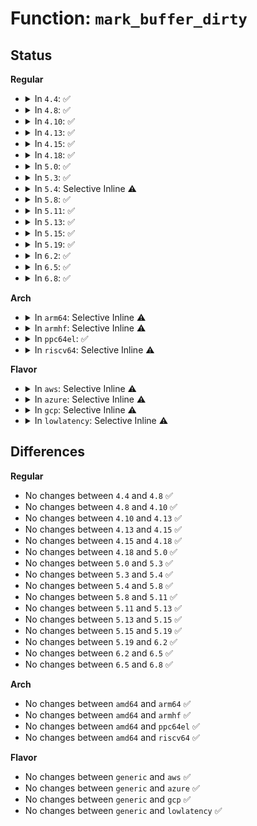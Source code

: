 # Function: <code>mark_buffer_dirty</code>

## Status
<b>Regular</b>
<ul>
<li>
<details>
<summary>In <code>4.4</code>: ✅</summary>

```c
void mark_buffer_dirty(struct buffer_head *bh);
```

**Collision:** Unique Global

**Inline:** No

**Transformation:** False

**Instances:**

```
In fs/buffer.c (ffffffff812429f0)
Location: fs/buffer.c:1158
Inline: False
Direct callers:
  - fs/buffer.c:mark_buffer_dirty_inode
  - fs/buffer.c:__block_write_begin
  - fs/buffer.c:block_truncate_page
  - fs/ext4/inode.c:ext4_block_write_begin
  - fs/ext4/inode.c:ext4_block_zero_page_range
  - fs/ext4/super.c:ext4_commit_super
  - fs/ext4/resize.c:update_backups
  - fs/ext4/ext4_jbd2.c:__ext4_handle_dirty_metadata
  - fs/ext4/ext4_jbd2.c:__ext4_handle_dirty_super
  - fs/ext4/mmp.c:write_mmp_block
  - fs/jbd2/transaction.c:__jbd2_journal_temp_unlink_buffer
  - fs/jbd2/recovery.c:do_one_pass
  - fs/fat/inode.c:__fat_write_inode
  - fs/fat/inode.c:fat_set_state
  - fs/fat/misc.c:fat_clusters_flush
```
**Symbols:**

```
ffffffff812429f0-ffffffff81242b05: mark_buffer_dirty (STB_GLOBAL)
```
</details>
</li>
<li>
<details>
<summary>In <code>4.8</code>: ✅</summary>

```c
void mark_buffer_dirty(struct buffer_head *bh);
```

**Collision:** Unique Global

**Inline:** No

**Transformation:** False

**Instances:**

```
In fs/buffer.c (ffffffff8126ad20)
Location: fs/buffer.c:1149
Inline: False
Direct callers:
  - fs/buffer.c:block_truncate_page
  - fs/buffer.c:__block_write_begin_int
  - fs/buffer.c:mark_buffer_dirty_inode
  - fs/ext4/inode.c:ext4_block_zero_page_range
  - fs/ext4/inode.c:ext4_block_write_begin
  - fs/ext4/super.c:ext4_commit_super
  - fs/ext4/resize.c:update_backups
  - fs/ext4/ext4_jbd2.c:__ext4_handle_dirty_super
  - fs/ext4/ext4_jbd2.c:__ext4_handle_dirty_metadata
  - fs/ext4/mmp.c:write_mmp_block
  - fs/jbd2/transaction.c:__jbd2_journal_temp_unlink_buffer
  - fs/jbd2/recovery.c:do_one_pass
  - fs/fat/inode.c:__fat_write_inode
  - fs/fat/inode.c:fat_set_state
  - fs/fat/misc.c:fat_clusters_flush
```
**Symbols:**

```
ffffffff8126ad20-ffffffff8126ae2b: mark_buffer_dirty (STB_GLOBAL)
```
</details>
</li>
<li>
<details>
<summary>In <code>4.10</code>: ✅</summary>

```c
void mark_buffer_dirty(struct buffer_head *bh);
```

**Collision:** Unique Global

**Inline:** No

**Transformation:** False

**Instances:**

```
In fs/buffer.c (ffffffff8127de50)
Location: fs/buffer.c:1149
Inline: False
Direct callers:
  - fs/buffer.c:block_truncate_page
  - fs/buffer.c:__block_write_begin_int
  - fs/buffer.c:mark_buffer_dirty_inode
  - fs/ext4/inode.c:ext4_block_zero_page_range
  - fs/ext4/inode.c:ext4_block_write_begin
  - fs/ext4/super.c:ext4_commit_super
  - fs/ext4/super.c:ext4_commit_super
  - fs/ext4/super.c:ext4_commit_super
  - fs/ext4/resize.c:update_backups
  - fs/ext4/ext4_jbd2.c:__ext4_handle_dirty_super
  - fs/ext4/ext4_jbd2.c:__ext4_handle_dirty_metadata
  - fs/ext4/mmp.c:write_mmp_block
  - fs/jbd2/transaction.c:__jbd2_journal_temp_unlink_buffer
  - fs/jbd2/recovery.c:do_one_pass
  - fs/fat/inode.c:__fat_write_inode
  - fs/fat/inode.c:fat_set_state
  - fs/fat/misc.c:fat_clusters_flush
```
**Symbols:**

```
ffffffff8127de50-ffffffff8127df5b: mark_buffer_dirty (STB_GLOBAL)
```
</details>
</li>
<li>
<details>
<summary>In <code>4.13</code>: ✅</summary>

```c
void mark_buffer_dirty(struct buffer_head *bh);
```

**Collision:** Unique Global

**Inline:** No

**Transformation:** False

**Instances:**

```
In fs/buffer.c (ffffffff8128ba10)
Location: fs/buffer.c:1146
Inline: False
Direct callers:
  - fs/buffer.c:block_truncate_page
  - fs/buffer.c:__block_write_begin_int
  - fs/buffer.c:mark_buffer_dirty_inode
  - fs/ext4/ext4_jbd2.c:__ext4_handle_dirty_super
  - fs/ext4/ext4_jbd2.c:__ext4_handle_dirty_metadata
  - fs/ext4/inode.c:ext4_block_zero_page_range
  - fs/ext4/inode.c:ext4_block_write_begin
  - fs/ext4/mmp.c:write_mmp_block
  - fs/ext4/resize.c:update_backups
  - fs/ext4/super.c:ext4_commit_super
  - fs/ext4/super.c:ext4_commit_super
  - fs/ext4/super.c:ext4_commit_super
  - fs/jbd2/transaction.c:__jbd2_journal_temp_unlink_buffer
  - fs/jbd2/recovery.c:do_one_pass
  - fs/fat/inode.c:__fat_write_inode
  - fs/fat/inode.c:fat_set_state
  - fs/fat/misc.c:fat_clusters_flush
```
**Symbols:**

```
ffffffff8128ba10-ffffffff8128baf8: mark_buffer_dirty (STB_GLOBAL)
```
</details>
</li>
<li>
<details>
<summary>In <code>4.15</code>: ✅</summary>

```c
void mark_buffer_dirty(struct buffer_head *bh);
```

**Collision:** Unique Global

**Inline:** No

**Transformation:** False

**Instances:**

```
In fs/buffer.c (ffffffff812ae5c0)
Location: fs/buffer.c:1106
Inline: False
Direct callers:
  - fs/buffer.c:block_truncate_page
  - fs/buffer.c:__block_write_begin_int
  - fs/buffer.c:mark_buffer_dirty_inode
  - fs/ext4/ext4_jbd2.c:__ext4_handle_dirty_super
  - fs/ext4/ext4_jbd2.c:__ext4_handle_dirty_metadata
  - fs/ext4/inode.c:ext4_block_zero_page_range
  - fs/ext4/inode.c:ext4_block_write_begin
  - fs/ext4/mmp.c:write_mmp_block
  - fs/ext4/resize.c:update_backups
  - fs/ext4/super.c:ext4_commit_super
  - fs/ext4/super.c:ext4_commit_super
  - fs/ext4/super.c:ext4_commit_super
  - fs/jbd2/transaction.c:__jbd2_journal_temp_unlink_buffer
  - fs/jbd2/recovery.c:do_one_pass
  - fs/fat/inode.c:__fat_write_inode
  - fs/fat/inode.c:fat_set_state
  - fs/fat/misc.c:fat_clusters_flush
```
**Symbols:**

```
ffffffff812ae5c0-ffffffff812ae6ae: mark_buffer_dirty (STB_GLOBAL)
```
</details>
</li>
<li>
<details>
<summary>In <code>4.18</code>: ✅</summary>

```c
void mark_buffer_dirty(struct buffer_head *bh);
```

**Collision:** Unique Global

**Inline:** No

**Transformation:** False

**Instances:**

```
In fs/buffer.c (ffffffff812d61a0)
Location: fs/buffer.c:1077
Inline: False
Direct callers:
  - fs/buffer.c:block_truncate_page
  - fs/buffer.c:__block_write_begin_int
  - fs/ext4/ext4_jbd2.c:__ext4_handle_dirty_super
  - fs/ext4/ext4_jbd2.c:__ext4_handle_dirty_metadata
  - fs/ext4/inode.c:ext4_block_zero_page_range
  - fs/ext4/inode.c:ext4_block_write_begin
  - fs/ext4/resize.c:update_backups
  - fs/ext4/super.c:ext4_commit_super
  - fs/ext4/super.c:ext4_commit_super
  - fs/ext4/super.c:ext4_commit_super
  - fs/jbd2/transaction.c:__jbd2_journal_temp_unlink_buffer
  - fs/jbd2/recovery.c:do_one_pass
  - fs/fat/inode.c:__fat_write_inode
  - fs/fat/inode.c:fat_set_state
  - fs/fat/misc.c:fat_clusters_flush
```
**Symbols:**

```
ffffffff812d61a0-ffffffff812d6290: mark_buffer_dirty (STB_GLOBAL)
```
</details>
</li>
<li>
<details>
<summary>In <code>5.0</code>: ✅</summary>

```c
void mark_buffer_dirty(struct buffer_head *bh);
```

**Collision:** Unique Global

**Inline:** No

**Transformation:** False

**Instances:**

```
In fs/buffer.c (ffffffff812eb570)
Location: fs/buffer.c:1085
Inline: False
Direct callers:
  - fs/buffer.c:block_truncate_page
  - fs/buffer.c:__block_write_begin_int
  - fs/ext4/ext4_jbd2.c:__ext4_handle_dirty_super
  - fs/ext4/ext4_jbd2.c:__ext4_handle_dirty_metadata
  - fs/ext4/inode.c:ext4_block_zero_page_range
  - fs/ext4/inode.c:ext4_block_write_begin
  - fs/ext4/resize.c:update_backups
  - fs/ext4/super.c:ext4_commit_super
  - fs/jbd2/transaction.c:__jbd2_journal_temp_unlink_buffer
  - fs/jbd2/recovery.c:do_one_pass
  - fs/fat/inode.c:__fat_write_inode
  - fs/fat/inode.c:fat_set_state
  - fs/fat/misc.c:fat_clusters_flush
```
**Symbols:**

```
ffffffff812eb570-ffffffff812eb660: mark_buffer_dirty (STB_GLOBAL)
```
</details>
</li>
<li>
<details>
<summary>In <code>5.3</code>: ✅</summary>

```c
void mark_buffer_dirty(struct buffer_head *bh);
```

**Collision:** Unique Global

**Inline:** No

**Transformation:** False

**Instances:**

```
In fs/buffer.c (ffffffff8130cc70)
Location: fs/buffer.c:1086
Inline: False
Direct callers:
  - fs/buffer.c:block_truncate_page
  - fs/buffer.c:__block_write_begin_int
  - fs/ext4/ext4_jbd2.c:__ext4_handle_dirty_super
  - fs/ext4/ext4_jbd2.c:__ext4_handle_dirty_metadata
  - fs/ext4/inode.c:__ext4_block_zero_page_range
  - fs/ext4/inode.c:ext4_block_write_begin
  - fs/ext4/resize.c:update_backups
  - fs/ext4/super.c:ext4_commit_super
  - fs/jbd2/transaction.c:__jbd2_journal_temp_unlink_buffer
  - fs/jbd2/recovery.c:do_one_pass
  - fs/fat/inode.c:__fat_write_inode
  - fs/fat/inode.c:fat_set_state
  - fs/fat/misc.c:fat_clusters_flush
```
**Symbols:**

```
ffffffff8130cc70-ffffffff8130cd60: mark_buffer_dirty (STB_GLOBAL)
```
</details>
</li>
<li>
<details>
<summary>In <code>5.4</code>: Selective Inline ⚠️</summary>

```c
void mark_buffer_dirty(struct buffer_head *bh);
```

**Collision:** Unique Global

**Inline:** Selective

**Transformation:** False

**Instances:**

```
In fs/buffer.c (ffffffff8131ff60)
Location: fs/buffer.c:1086
Inline: True
Direct callers:
  - fs/buffer.c:block_truncate_page
  - fs/buffer.c:__block_write_begin_int
  - fs/ext4/ext4_jbd2.c:__ext4_handle_dirty_super
  - fs/ext4/ext4_jbd2.c:__ext4_handle_dirty_metadata
  - fs/ext4/inode.c:__ext4_block_zero_page_range
  - fs/ext4/inode.c:ext4_block_write_begin
  - fs/ext4/resize.c:update_backups
  - fs/ext4/super.c:ext4_commit_super
  - fs/jbd2/transaction.c:__jbd2_journal_temp_unlink_buffer
  - fs/jbd2/recovery.c:do_one_pass
  - fs/fat/inode.c:__fat_write_inode
  - fs/fat/inode.c:fat_set_state
  - fs/fat/misc.c:fat_clusters_flush
```
**Symbols:**

```
ffffffff8131ff60-ffffffff81320050: mark_buffer_dirty (STB_GLOBAL)
```
</details>
</li>
<li>
<details>
<summary>In <code>5.8</code>: ✅</summary>

```c
void mark_buffer_dirty(struct buffer_head *bh);
```

**Collision:** Unique Global

**Inline:** No

**Transformation:** False

**Instances:**

```
In fs/buffer.c (ffffffff81359fa0)
Location: fs/buffer.c:1112
Inline: False
Direct callers:
  - fs/buffer.c:block_truncate_page
  - fs/buffer.c:__block_write_begin_int
  - fs/buffer.c:page_zero_new_buffers
  - fs/buffer.c:mark_buffer_dirty_inode
  - fs/ext4/ext4_jbd2.c:__ext4_handle_dirty_super
  - fs/ext4/ext4_jbd2.c:__ext4_handle_dirty_metadata
  - fs/ext4/inode.c:__ext4_block_zero_page_range
  - fs/ext4/inode.c:ext4_block_write_begin
  - fs/ext4/resize.c:update_backups
  - fs/ext4/super.c:ext4_commit_super
  - fs/ext4/super.c:ext4_commit_super
  - fs/jbd2/transaction.c:__jbd2_journal_temp_unlink_buffer
  - fs/jbd2/recovery.c:do_one_pass
  - fs/fat/inode.c:__fat_write_inode
  - fs/fat/inode.c:fat_set_state
  - fs/fat/misc.c:fat_clusters_flush
```
**Symbols:**

```
ffffffff81359fa0-ffffffff8135a090: mark_buffer_dirty (STB_GLOBAL)
```
</details>
</li>
<li>
<details>
<summary>In <code>5.11</code>: ✅</summary>

```c
void mark_buffer_dirty(struct buffer_head *bh);
```

**Collision:** Unique Global

**Inline:** No

**Transformation:** False

**Instances:**

```
In fs/buffer.c (ffffffff813680d0)
Location: fs/buffer.c:1111
Inline: False
Direct callers:
  - fs/buffer.c:block_truncate_page
  - fs/buffer.c:__block_write_begin_int
  - fs/buffer.c:page_zero_new_buffers
  - fs/buffer.c:mark_buffer_dirty_inode
  - fs/ext4/ext4_jbd2.c:__ext4_handle_dirty_metadata
  - fs/ext4/inode.c:__ext4_block_zero_page_range
  - fs/ext4/inode.c:ext4_block_write_begin
  - fs/ext4/inode.c:ext4_block_write_begin
  - fs/ext4/resize.c:update_backups
  - fs/ext4/super.c:ext4_commit_super
  - fs/jbd2/transaction.c:__jbd2_journal_temp_unlink_buffer
  - fs/jbd2/recovery.c:do_one_pass
  - fs/fat/inode.c:__fat_write_inode
  - fs/fat/inode.c:fat_set_state
  - fs/fat/misc.c:fat_clusters_flush
```
**Symbols:**

```
ffffffff813680d0-ffffffff813681ae: mark_buffer_dirty (STB_GLOBAL)
```
</details>
</li>
<li>
<details>
<summary>In <code>5.13</code>: ✅</summary>

```c
void mark_buffer_dirty(struct buffer_head *bh);
```

**Collision:** Unique Global

**Inline:** No

**Transformation:** False

**Instances:**

```
In fs/buffer.c (ffffffff8136eb90)
Location: fs/buffer.c:1107
Inline: False
Direct callers:
  - fs/buffer.c:block_truncate_page
  - fs/buffer.c:__block_write_begin_int
  - fs/buffer.c:page_zero_new_buffers
  - fs/buffer.c:mark_buffer_dirty_inode
  - fs/ext4/ext4_jbd2.c:__ext4_handle_dirty_metadata
  - fs/ext4/inode.c:__ext4_block_zero_page_range
  - fs/ext4/inode.c:ext4_block_write_begin
  - fs/ext4/inode.c:ext4_block_write_begin
  - fs/ext4/resize.c:update_backups
  - fs/ext4/super.c:ext4_commit_super
  - fs/jbd2/transaction.c:__jbd2_journal_temp_unlink_buffer
  - fs/jbd2/recovery.c:do_one_pass
  - fs/fat/inode.c:__fat_write_inode
  - fs/fat/inode.c:fat_set_state
  - fs/fat/misc.c:fat_clusters_flush
```
**Symbols:**

```
ffffffff8136eb90-ffffffff8136ec6e: mark_buffer_dirty (STB_GLOBAL)
```
</details>
</li>
<li>
<details>
<summary>In <code>5.15</code>: ✅</summary>

```c
void mark_buffer_dirty(struct buffer_head *bh);
```

**Collision:** Unique Global

**Inline:** No

**Transformation:** False

**Instances:**

```
In fs/buffer.c (ffffffff813bc6d0)
Location: fs/buffer.c:1082
Inline: False
Direct callers:
  - fs/buffer.c:block_truncate_page
  - fs/buffer.c:__block_write_begin_int
  - fs/buffer.c:mark_buffer_dirty_inode
  - fs/ext4/ext4_jbd2.c:__ext4_handle_dirty_metadata
  - fs/ext4/inode.c:__ext4_block_zero_page_range
  - fs/ext4/inode.c:ext4_block_write_begin
  - fs/ext4/inode.c:ext4_block_write_begin
  - fs/ext4/resize.c:update_backups
  - fs/ext4/super.c:ext4_commit_super
  - fs/jbd2/transaction.c:__jbd2_journal_temp_unlink_buffer
  - fs/jbd2/recovery.c:do_one_pass
  - fs/fat/inode.c:__fat_write_inode
  - fs/fat/inode.c:fat_set_state
  - fs/fat/misc.c:fat_clusters_flush
```
**Symbols:**

```
ffffffff813bc6d0-ffffffff813bc7ab: mark_buffer_dirty (STB_GLOBAL)
```
</details>
</li>
<li>
<details>
<summary>In <code>5.19</code>: ✅</summary>

```c
void mark_buffer_dirty(struct buffer_head *bh);
```

**Collision:** Unique Global

**Inline:** No

**Transformation:** False

**Instances:**

```
In fs/buffer.c (ffffffff81446380)
Location: fs/buffer.c:1079
Inline: False
Direct callers:
  - fs/buffer.c:block_truncate_page
  - fs/buffer.c:__block_write_begin_int
  - fs/buffer.c:mark_buffer_dirty_inode
  - fs/ext4/ext4_jbd2.c:__ext4_handle_dirty_metadata
  - fs/ext4/inode.c:__ext4_block_zero_page_range
  - fs/ext4/inode.c:ext4_block_write_begin
  - fs/ext4/ioctl.c:ext4_update_backup_sb
  - fs/ext4/resize.c:update_backups
  - fs/jbd2/transaction.c:__jbd2_journal_temp_unlink_buffer
  - fs/jbd2/recovery.c:do_one_pass
  - fs/fat/inode.c:__fat_write_inode
  - fs/fat/inode.c:fat_set_state
  - fs/fat/misc.c:fat_clusters_flush
```
**Symbols:**

```
ffffffff81446380-ffffffff81446500: mark_buffer_dirty (STB_GLOBAL)
```
</details>
</li>
<li>
<details>
<summary>In <code>6.2</code>: ✅</summary>

```c
void mark_buffer_dirty(struct buffer_head *bh);
```

**Collision:** Unique Global

**Inline:** No

**Transformation:** False

**Instances:**

```
In fs/buffer.c (ffffffff814d5460)
Location: fs/buffer.c:1079
Inline: False
Direct callers:
  - fs/buffer.c:block_truncate_page
  - fs/buffer.c:__block_write_begin_int
  - fs/buffer.c:mark_buffer_dirty_inode
  - fs/ext4/ext4_jbd2.c:__ext4_handle_dirty_metadata
  - fs/ext4/inode.c:__ext4_block_zero_page_range
  - fs/ext4/inode.c:ext4_block_write_begin
  - fs/ext4/ioctl.c:ext4_update_backup_sb
  - fs/ext4/resize.c:update_backups
  - fs/jbd2/transaction.c:__jbd2_journal_temp_unlink_buffer
  - fs/jbd2/recovery.c:do_one_pass
  - fs/fat/inode.c:__fat_write_inode
  - fs/fat/inode.c:fat_set_state
  - fs/fat/misc.c:fat_clusters_flush
```
**Symbols:**

```
ffffffff814d5460-ffffffff814d55e0: mark_buffer_dirty (STB_GLOBAL)
```
</details>
</li>
<li>
<details>
<summary>In <code>6.5</code>: ✅</summary>

```c
void mark_buffer_dirty(struct buffer_head *bh);
```

**Collision:** Unique Global

**Inline:** No

**Transformation:** False

**Instances:**

```
In fs/buffer.c (ffffffff815082d0)
Location: fs/buffer.c:1191
Inline: False
Direct callers:
  - fs/buffer.c:block_truncate_page
  - fs/buffer.c:__block_write_begin_int
  - fs/buffer.c:folio_zero_new_buffers
  - fs/buffer.c:mark_buffer_dirty_inode
  - fs/ext4/ext4_jbd2.c:__ext4_handle_dirty_metadata
  - fs/ext4/inode.c:__ext4_block_zero_page_range
  - fs/ext4/inode.c:ext4_block_write_begin
  - fs/ext4/ioctl.c:ext4_update_backup_sb
  - fs/ext4/resize.c:update_backups
  - fs/jbd2/transaction.c:__jbd2_journal_temp_unlink_buffer
  - fs/jbd2/recovery.c:do_one_pass
  - fs/fat/inode.c:__fat_write_inode
  - fs/fat/inode.c:fat_set_state
  - fs/fat/misc.c:fat_clusters_flush
```
**Symbols:**

```
ffffffff815082d0-ffffffff815083ca: mark_buffer_dirty (STB_GLOBAL)
```
</details>
</li>
<li>
<details>
<summary>In <code>6.8</code>: ✅</summary>

```c
void mark_buffer_dirty(struct buffer_head *bh);
```

**Collision:** Unique Global

**Inline:** No

**Transformation:** False

**Instances:**

```
In fs/buffer.c (ffffffff8153d080)
Location: fs/buffer.c:1174
Inline: False
Direct callers:
  - fs/buffer.c:block_truncate_page
  - fs/buffer.c:__block_commit_write
  - fs/buffer.c:__block_write_begin_int
  - fs/buffer.c:folio_zero_new_buffers
  - fs/buffer.c:mark_buffer_dirty_inode
  - fs/ext4/ext4_jbd2.c:__ext4_handle_dirty_metadata
  - fs/ext4/inode.c:__ext4_block_zero_page_range
  - fs/ext4/inode.c:ext4_block_write_begin
  - fs/ext4/ioctl.c:ext4_update_backup_sb
  - fs/ext4/resize.c:update_backups
  - fs/jbd2/transaction.c:__jbd2_journal_temp_unlink_buffer
  - fs/jbd2/recovery.c:do_one_pass
  - fs/fat/inode.c:__fat_write_inode
  - fs/fat/inode.c:fat_set_state
  - fs/fat/misc.c:fat_clusters_flush
```
**Symbols:**

```
ffffffff8153d080-ffffffff8153d17a: mark_buffer_dirty (STB_GLOBAL)
```
</details>
</li>
</ul>
<b>Arch</b>
<ul>
<li>
<details>
<summary>In <code>arm64</code>: Selective Inline ⚠️</summary>

```c
void mark_buffer_dirty(struct buffer_head *bh);
```

**Collision:** Unique Global

**Inline:** Selective

**Transformation:** False

**Instances:**

```
In fs/buffer.c (ffff8000103d8a20)
Location: fs/buffer.c:1086
Inline: True
Direct callers:
  - fs/buffer.c:block_truncate_page
  - fs/buffer.c:__block_write_begin_int
  - fs/ext4/ext4_jbd2.c:__ext4_handle_dirty_super
  - fs/ext4/ext4_jbd2.c:__ext4_handle_dirty_metadata
  - fs/ext4/inode.c:__ext4_block_zero_page_range
  - fs/ext4/inode.c:ext4_block_write_begin
  - fs/ext4/inode.c:ext4_block_write_begin
  - fs/ext4/resize.c:update_backups
  - fs/ext4/super.c:ext4_commit_super
  - fs/jbd2/transaction.c:__jbd2_journal_temp_unlink_buffer
  - fs/jbd2/recovery.c:do_one_pass
  - fs/fat/inode.c:__fat_write_inode
  - fs/fat/inode.c:fat_set_state
  - fs/fat/misc.c:fat_clusters_flush
```
**Symbols:**

```
ffff8000103d8a20-ffff8000103d8bd0: mark_buffer_dirty (STB_GLOBAL)
```
</details>
</li>
<li>
<details>
<summary>In <code>armhf</code>: Selective Inline ⚠️</summary>

```c
void mark_buffer_dirty(struct buffer_head *bh);
```

**Collision:** Unique Global

**Inline:** Selective

**Transformation:** False

**Instances:**

```
In fs/buffer.c (c05b1910)
Location: fs/buffer.c:1086
Inline: True
Direct callers:
  - fs/buffer.c:block_truncate_page
  - fs/buffer.c:__block_write_begin_int
  - fs/buffer.c:mark_buffer_dirty_inode
  - fs/ext4/ext4_jbd2.c:__ext4_handle_dirty_super
  - fs/ext4/ext4_jbd2.c:__ext4_handle_dirty_metadata
  - fs/ext4/inode.c:__ext4_block_zero_page_range
  - fs/ext4/inode.c:ext4_block_write_begin
  - fs/ext4/inode.c:ext4_block_write_begin
  - fs/ext4/resize.c:update_backups
  - fs/ext4/super.c:ext4_commit_super
  - fs/jbd2/transaction.c:__jbd2_journal_temp_unlink_buffer
  - fs/jbd2/recovery.c:do_one_pass
  - fs/fat/inode.c:__fat_write_inode
  - fs/fat/inode.c:fat_set_state
  - fs/fat/misc.c:fat_clusters_flush
```
**Symbols:**

```
c05b1910-c05b1a88: mark_buffer_dirty (STB_GLOBAL)
```
</details>
</li>
<li>
<details>
<summary>In <code>ppc64el</code>: ✅</summary>

```c
void mark_buffer_dirty(struct buffer_head *bh);
```

**Collision:** Unique Global

**Inline:** No

**Transformation:** False

**Instances:**

```
In fs/buffer.c (c0000000004dc270)
Location: fs/buffer.c:1086
Inline: False
Direct callers:
  - fs/buffer.c:block_truncate_page
  - fs/buffer.c:__block_write_begin_int
  - fs/buffer.c:mark_buffer_dirty_inode
  - fs/ext4/ext4_jbd2.c:__ext4_handle_dirty_super
  - fs/ext4/ext4_jbd2.c:__ext4_handle_dirty_metadata
  - fs/ext4/inode.c:__ext4_block_zero_page_range
  - fs/ext4/inode.c:ext4_block_write_begin
  - fs/ext4/resize.c:update_backups
  - fs/ext4/super.c:ext4_commit_super
  - fs/jbd2/transaction.c:__jbd2_journal_temp_unlink_buffer
  - fs/jbd2/recovery.c:do_one_pass
  - fs/fat/inode.c:__fat_write_inode
  - fs/fat/inode.c:fat_set_state
  - fs/fat/misc.c:fat_clusters_flush
```
**Symbols:**

```
c0000000004dc270-c0000000004dc488: mark_buffer_dirty (STB_GLOBAL)
```
</details>
</li>
<li>
<details>
<summary>In <code>riscv64</code>: Selective Inline ⚠️</summary>

```c
void mark_buffer_dirty(struct buffer_head *bh);
```

**Collision:** Unique Global

**Inline:** Selective

**Transformation:** False

**Instances:**

```
In fs/buffer.c (ffffffe000291608)
Location: fs/buffer.c:1086
Inline: True
Direct callers:
  - fs/buffer.c:block_truncate_page
  - fs/buffer.c:__block_write_begin_int
  - fs/buffer.c:__block_write_begin_int
  - fs/ext4/ext4_jbd2.c:__ext4_handle_dirty_super
  - fs/ext4/ext4_jbd2.c:__ext4_handle_dirty_metadata
  - fs/ext4/inode.c:__ext4_block_zero_page_range
  - fs/ext4/inode.c:ext4_block_write_begin
  - fs/ext4/resize.c:update_backups
  - fs/ext4/super.c:ext4_commit_super
  - fs/jbd2/transaction.c:__jbd2_journal_temp_unlink_buffer
  - fs/jbd2/recovery.c:do_one_pass
  - fs/fat/inode.c:__fat_write_inode
  - fs/fat/inode.c:fat_set_state
  - fs/fat/misc.c:fat_clusters_flush
```
**Symbols:**

```
ffffffe000291608-ffffffe000291732: mark_buffer_dirty (STB_GLOBAL)
```
</details>
</li>
</ul>
<b>Flavor</b>
<ul>
<li>
<details>
<summary>In <code>aws</code>: Selective Inline ⚠️</summary>

```c
void mark_buffer_dirty(struct buffer_head *bh);
```

**Collision:** Unique Global

**Inline:** Selective

**Transformation:** False

**Instances:**

```
In fs/buffer.c (ffffffff81318540)
Location: fs/buffer.c:1086
Inline: True
Direct callers:
  - fs/buffer.c:block_truncate_page
  - fs/buffer.c:__block_write_begin_int
  - fs/ext4/ext4_jbd2.c:__ext4_handle_dirty_super
  - fs/ext4/ext4_jbd2.c:__ext4_handle_dirty_metadata
  - fs/ext4/inode.c:__ext4_block_zero_page_range
  - fs/ext4/inode.c:ext4_block_write_begin
  - fs/ext4/resize.c:update_backups
  - fs/ext4/super.c:ext4_commit_super
  - fs/jbd2/transaction.c:__jbd2_journal_temp_unlink_buffer
  - fs/jbd2/recovery.c:do_one_pass
  - fs/fat/inode.c:__fat_write_inode
  - fs/fat/inode.c:fat_set_state
  - fs/fat/misc.c:fat_clusters_flush
```
**Symbols:**

```
ffffffff81318540-ffffffff81318630: mark_buffer_dirty (STB_GLOBAL)
```
</details>
</li>
<li>
<details>
<summary>In <code>azure</code>: Selective Inline ⚠️</summary>

```c
void mark_buffer_dirty(struct buffer_head *bh);
```

**Collision:** Unique Global

**Inline:** Selective

**Transformation:** False

**Instances:**

```
In fs/buffer.c (ffffffff81309130)
Location: fs/buffer.c:1086
Inline: True
Direct callers:
  - fs/buffer.c:block_truncate_page
  - fs/buffer.c:__block_write_begin_int
  - fs/ext4/ext4_jbd2.c:__ext4_handle_dirty_super
  - fs/ext4/ext4_jbd2.c:__ext4_handle_dirty_metadata
  - fs/ext4/inode.c:__ext4_block_zero_page_range
  - fs/ext4/inode.c:ext4_block_write_begin
  - fs/ext4/resize.c:update_backups
  - fs/ext4/super.c:ext4_commit_super
  - fs/jbd2/transaction.c:__jbd2_journal_temp_unlink_buffer
  - fs/jbd2/recovery.c:do_one_pass
  - fs/fat/inode.c:__fat_write_inode
  - fs/fat/inode.c:fat_set_state
  - fs/fat/misc.c:fat_clusters_flush
```
**Symbols:**

```
ffffffff81309130-ffffffff81309220: mark_buffer_dirty (STB_GLOBAL)
```
</details>
</li>
<li>
<details>
<summary>In <code>gcp</code>: Selective Inline ⚠️</summary>

```c
void mark_buffer_dirty(struct buffer_head *bh);
```

**Collision:** Unique Global

**Inline:** Selective

**Transformation:** False

**Instances:**

```
In fs/buffer.c (ffffffff81316010)
Location: fs/buffer.c:1086
Inline: True
Direct callers:
  - fs/buffer.c:block_truncate_page
  - fs/buffer.c:__block_write_begin_int
  - fs/ext4/ext4_jbd2.c:__ext4_handle_dirty_super
  - fs/ext4/ext4_jbd2.c:__ext4_handle_dirty_metadata
  - fs/ext4/inode.c:__ext4_block_zero_page_range
  - fs/ext4/inode.c:ext4_block_write_begin
  - fs/ext4/resize.c:update_backups
  - fs/ext4/super.c:ext4_commit_super
  - fs/jbd2/transaction.c:__jbd2_journal_temp_unlink_buffer
  - fs/jbd2/recovery.c:do_one_pass
  - fs/fat/inode.c:__fat_write_inode
  - fs/fat/inode.c:fat_set_state
  - fs/fat/misc.c:fat_clusters_flush
```
**Symbols:**

```
ffffffff81316010-ffffffff81316100: mark_buffer_dirty (STB_GLOBAL)
```
</details>
</li>
<li>
<details>
<summary>In <code>lowlatency</code>: Selective Inline ⚠️</summary>

```c
void mark_buffer_dirty(struct buffer_head *bh);
```

**Collision:** Unique Global

**Inline:** Selective

**Transformation:** False

**Instances:**

```
In fs/buffer.c (ffffffff81327d20)
Location: fs/buffer.c:1086
Inline: True
Direct callers:
  - fs/buffer.c:block_truncate_page
  - fs/buffer.c:__block_write_begin_int
  - fs/ext4/ext4_jbd2.c:__ext4_handle_dirty_super
  - fs/ext4/ext4_jbd2.c:__ext4_handle_dirty_metadata
  - fs/ext4/inode.c:__ext4_block_zero_page_range
  - fs/ext4/inode.c:ext4_block_write_begin
  - fs/ext4/resize.c:update_backups
  - fs/ext4/super.c:ext4_commit_super
  - fs/jbd2/transaction.c:__jbd2_journal_temp_unlink_buffer
  - fs/jbd2/recovery.c:do_one_pass
  - fs/fat/inode.c:__fat_write_inode
  - fs/fat/inode.c:fat_set_state
  - fs/fat/misc.c:fat_clusters_flush
```
**Symbols:**

```
ffffffff81327d20-ffffffff81327e25: mark_buffer_dirty (STB_GLOBAL)
```
</details>
</li>
</ul>

## Differences
<b>Regular</b>
<ul>
<li>
No changes between <code>4.4</code> and <code>4.8</code> ✅
</li>
<li>
No changes between <code>4.8</code> and <code>4.10</code> ✅
</li>
<li>
No changes between <code>4.10</code> and <code>4.13</code> ✅
</li>
<li>
No changes between <code>4.13</code> and <code>4.15</code> ✅
</li>
<li>
No changes between <code>4.15</code> and <code>4.18</code> ✅
</li>
<li>
No changes between <code>4.18</code> and <code>5.0</code> ✅
</li>
<li>
No changes between <code>5.0</code> and <code>5.3</code> ✅
</li>
<li>
No changes between <code>5.3</code> and <code>5.4</code> ✅
</li>
<li>
No changes between <code>5.4</code> and <code>5.8</code> ✅
</li>
<li>
No changes between <code>5.8</code> and <code>5.11</code> ✅
</li>
<li>
No changes between <code>5.11</code> and <code>5.13</code> ✅
</li>
<li>
No changes between <code>5.13</code> and <code>5.15</code> ✅
</li>
<li>
No changes between <code>5.15</code> and <code>5.19</code> ✅
</li>
<li>
No changes between <code>5.19</code> and <code>6.2</code> ✅
</li>
<li>
No changes between <code>6.2</code> and <code>6.5</code> ✅
</li>
<li>
No changes between <code>6.5</code> and <code>6.8</code> ✅
</li>
</ul>
<b>Arch</b>
<ul>
<li>
No changes between <code>amd64</code> and <code>arm64</code> ✅
</li>
<li>
No changes between <code>amd64</code> and <code>armhf</code> ✅
</li>
<li>
No changes between <code>amd64</code> and <code>ppc64el</code> ✅
</li>
<li>
No changes between <code>amd64</code> and <code>riscv64</code> ✅
</li>
</ul>
<b>Flavor</b>
<ul>
<li>
No changes between <code>generic</code> and <code>aws</code> ✅
</li>
<li>
No changes between <code>generic</code> and <code>azure</code> ✅
</li>
<li>
No changes between <code>generic</code> and <code>gcp</code> ✅
</li>
<li>
No changes between <code>generic</code> and <code>lowlatency</code> ✅
</li>
</ul>
